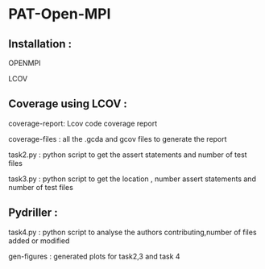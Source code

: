 # PAT-Open-MPI

## Installation :

OPENMPI 

LCOV

## Coverage using LCOV :

coverage-report: Lcov code coverage report

coverage-files : all the .gcda and gcov files to generate the report

task2.py : python script to get the assert statements and number of test files

task3.py : python script to get the location , number assert statements and number of test files

## Pydriller :

task4.py : python script to analyse the authors contributing,number of files added or modified

gen-figures : generated plots for task2,3 and task 4
